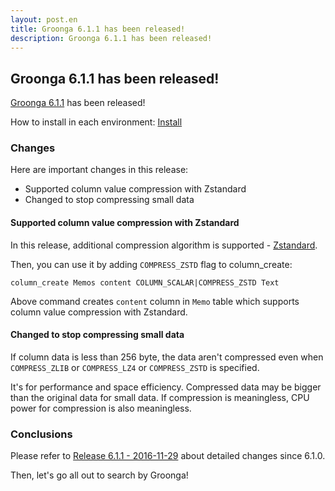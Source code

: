 ```yaml
---
layout: post.en
title: Groonga 6.1.1 has been released!
description: Groonga 6.1.1 has been released!
---
```


## Groonga 6.1.1 has been released!

[Groonga 6.1.1](/docs/news.html#release-6-1-1) has been released!

How to install in each environment: [Install](/docs/install.html)

### Changes

Here are important changes in this release:

* Supported column value compression with Zstandard
* Changed to stop compressing small data

#### Supported column value compression with Zstandard

In this release, additional compression algorithm is supported - [Zstandard](http://facebook.github.io/zstd/).

Then, you can use it by adding ``COMPRESS_ZSTD`` flag to column_create:

    column_create Memos content COLUMN_SCALAR|COMPRESS_ZSTD Text

Above command creates ``content`` column in ``Memo`` table which supports column value compression with Zstandard.

#### Changed to stop compressing small data

If column data is less than 256 byte, the data aren't compressed even when `COMPRESS_ZLIB` or `COMPRESS_LZ4` or `COMPRESS_ZSTD` is specified.

It's for performance and space efficiency. Compressed data may be bigger than the original data for small data. If compression is meaningless, CPU power for compression is also meaningless.

### Conclusions

Please refer to [Release 6.1.1 - 2016-11-29](/docs/news.html#release-6-1-1) about detailed changes since 6.1.0.

Then, let's go all out to search by Groonga!
